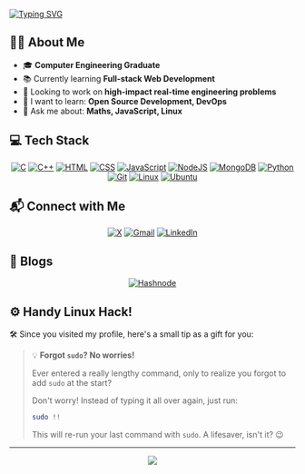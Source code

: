 [![Typing SVG](https://readme-typing-svg.herokuapp.com?font=Fira+Code&weight=500&duration=3000&pause=500&vCenter=true&multiline=true&width=500&height=80&lines=%24whoami;Vishal+Kapgate)](https://git.io/typing-svg)

## 🧑‍💻 About Me
- 🎓 **Computer Engineering Graduate**  
- 📚 Currently learning **Full-stack Web Development**  
- 🚀 Looking to work on **high-impact real-time engineering problems**  
- 🎯 I want to learn: **Open Source Development, DevOps**  
- 🤝 Ask me about: **Maths, JavaScript, Linux**

## 💻 Tech Stack
<div align="center">
  
[![C](https://img.shields.io/badge/C-00599C?logo=c&logoColor=white)](#)
[![C++](https://img.shields.io/badge/C++-%2300599C.svg?logo=c%2B%2B&logoColor=white)](#)
[![HTML](https://img.shields.io/badge/HTML-%23E34F26.svg?logo=html5&logoColor=white)](#)
[![CSS](https://img.shields.io/badge/CSS-1572B6?logo=css3&logoColor=fff)](#)
[![JavaScript](https://img.shields.io/badge/JavaScript-F7DF1E?logo=javascript&logoColor=000)](#)
[![NodeJS](https://img.shields.io/badge/Node.js-6DA55F?logo=node.js&logoColor=white)](#)
[![MongoDB](https://img.shields.io/badge/MongoDB-%234ea94b.svg?logo=mongodb&logoColor=white)](#)
[![Python](https://img.shields.io/badge/Python-3776AB?logo=python&logoColor=fff)](#)
[![Git](https://img.shields.io/badge/Git-F05032?logo=git&logoColor=fff)](#)
[![Linux](https://img.shields.io/badge/Linux-FCC624?logo=linux&logoColor=black)](#)
[![Ubuntu](https://img.shields.io/badge/Ubuntu-E95420?logo=ubuntu&logoColor=white)](#)

</div>

## 📬 Connect with Me  
  
<div align="center">

[![X](https://img.shields.io/badge/X-%23000000.svg?logo=X&logoColor=white)](https://twitter.com/VishalKapgate)
[![Gmail](https://img.shields.io/badge/Gmail-D14836?logo=gmail&logoColor=white)](mailto:vishaldk26@gmail.com)
[![LinkedIn](https://custom-icon-badges.demolab.com/badge/LinkedIn-0A66C2?logo=linkedin-white&logoColor=fff)](https://linkedin.com/in/vishalkapgate)

</div>

## 📝 Blogs
  
<div align="center">

[![Hashnode](https://img.shields.io/badge/Hashnode-2962FF?logo=hashnode&logoColor=white)](https://controlplusblog.hashnode.dev/)

</div>


## ⚙️  Handy Linux Hack!

🛠️ Since you visited my profile, here's a small tip as a gift for you:

> 💡 **Forgot `sudo`? No worries!**  
>   
>  Ever entered a really lengthy command, only to realize you forgot to add `sudo` at the start?  
>    
>  Don't worry! Instead of typing it all over again, just run:  
>  
>  ```sh
>  sudo !!
>  ```
>  
>  This will re-run your last command with `sudo`.
>  A lifesaver, isn't it? 😉

---
<p align="center">
    <img src="https://komarev.com/ghpvc/?username=vsh26&label=Profile+Views&color=blue"/>
</p>
